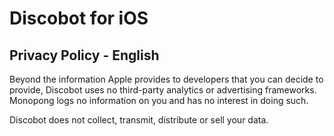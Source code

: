 # Discobot for iOS 

## Privacy Policy - English

Beyond the information Apple provides to developers that you can decide to provide, Discobot uses no third-party analytics or advertising frameworks. Monopong logs no information on you and has no interest in doing such. 

Discobot does not collect, transmit, distribute or sell your data.
